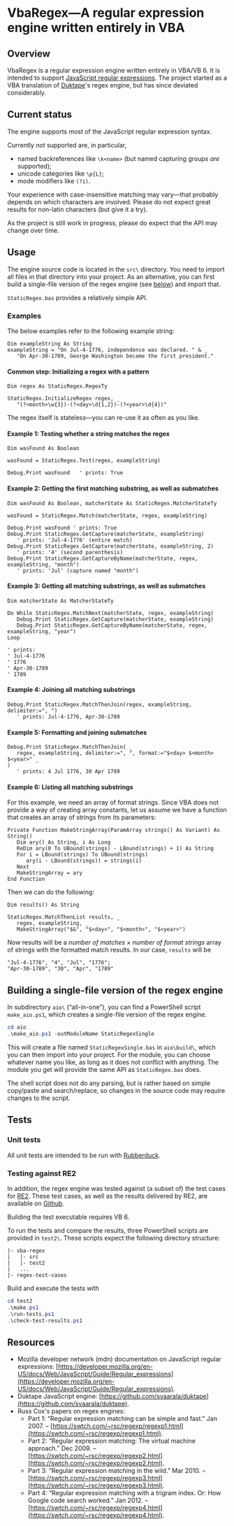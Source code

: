 # VbaRegex—A regular expression engine written entirely in VBA

## Overview

VbaRegex is a regular expression engine written entirely in VBA/VB 6. It is intended to support [JavaScript regular expressions](https://developer.mozilla.org/en-US/docs/Web/JavaScript/Guide/Regular_expressions). The project started as a VBA translation of [Duktape](https://github.com/svaarala/duktape)'s regex engine, but has since deviated considerably.

## Current status

The engine supports most of the JavaScript regular expression syntax.

Currently _not_ supported are, in particular,
* named backreferences like `\k<name>` (but named capturing groups _are_ supported);
* unicode categories like `\p{L}`;
* mode modifiers like `(?i)`.

Your experience with case-insensitive matching may vary—that probably depends on which characters are involved. Please do not expect great results for non-latin characters (but give it a try).

As the project is still work in progress, please do expect that the API may change over time.

## Usage

The engine source code is located in the `src\` directory. You need to import all files in that directory into your project. As an alternative, you can first build a single-file version of the regex engine (see [below](#singlefile)) and import that.

`StaticRegex.bas` provides a relatively simple API.

### Examples

The below examples refer to the following example string:

```vbnet
Dim exampleString As String
exampleString = "On Jul-4-1776, independence was declared. " & _
   "On Apr-30-1789, George Washington became the first president."
```

#### Common step: Initializing a regex with a pattern

```vbnet
Dim regex As StaticRegex.RegexTy

StaticRegex.InitializeRegex regex, _
   "(?<month>\w{3})-(?<day>\d{1,2})-(?<year>\d{4})"
```

The regex itself is stateless—you can re-use it as often as you like.

#### Example 1: Testing whether a string matches the regex

```vbnet
Dim wasFound As Boolean

wasFound = StaticRegex.Test(regex, exampleString)

Debug.Print wasFound   ' prints: True
```

#### Example 2: Getting the first matching substring, as well as submatches

```vbnet
Dim wasFound As Boolean, matcherState As StaticRegex.MatcherStateTy

wasFound = StaticRegex.Match(matcherState, regex, exampleString)

Debug.Print wasFound ' prints: True
Debug.Print StaticRegex.GetCapture(matcherState, exampleString)
   ' prints: 'Jul-4-1776' (entire match)
Debug.Print StaticRegex.GetCapture(matcherState, exampleString, 2)
   ' prints: '4' (second parenthesis)
Debug.Print StaticRegex.GetCaptureByName(matcherState, regex, exampleString, "month")
   ' prints: 'Jul' (capture named "month")
```

#### Example 3: Getting all matching substrings, as well as submatches

```vbnet
Dim matcherState As MatcherStateTy

Do While StaticRegex.MatchNext(matcherState, regex, exampleString)
   Debug.Print StaticRegex.GetCapture(matcherState, exampleString)
   Debug.Print StaticRegex.GetCaptureByName(matcherState, regex, exampleString, "year")
Loop

' prints:
' Jul-4-1776
' 1776
' Apr-30-1789
' 1789
```

#### Example 4: Joining all matching substrings

```vbnet
Debug.Print StaticRegex.MatchThenJoin(regex, exampleString, delimiter:=", ")
   ' prints: Jul-4-1776, Apr-30-1789
```

#### Example 5: Formatting and joining submatches

```vbnet
Debug.Print StaticRegex.MatchThenJoin( _
   regex, exampleString, delimiter:=", ", format:="$<day> $<month> $<year>" _
)
   ' prints: 4 Jul 1776, 30 Apr 1789
```

#### Example 6: Listing all matching substrings

For this example, we need an array of format strings. Since VBA does not provide a way of creating array constants, let us assume we have a function that creates an array of strings from its parameters:

```vbnet
Private Function MakeStringArray(ParamArray strings() As Variant) As String()
   Dim ary() As String, i As Long
   ReDim ary(0 To UBound(strings) - LBound(strings) + 1) As String
   For i = LBound(strings) To UBound(strings)
      ary(i - LBound(strings)) = strings(i)
   Next
   MakeStringArray = ary
End Function
```

Then we can do the following:

```vbnet
Dim results() As String

StaticRegex.MatchThenList results, _
   regex, exampleString, _
   MakeStringArray("$&", "$<day>", "$<month>", "$<year>")
```

Now results will be a _number of matches_ × _number of format strings_ array of strings with the formatted match results. In our case, `results` will be

```
"Jul-4-1776", "4", "Jul", "1776";
"Apr-30-1789", "30", "Apr", "1789"
```

## <a id='singlefile'></a>Building a single-file version of the regex engine

In subdirectory `aio\` (“all-in-one”), you can find a PowerShell script `make_aio.ps1`, which creates a single-file version of the regex engine.

```powershell
cd aio
.\make_aio.ps1 -outModuleName StaticRegexSingle
```

This will create a file named `StaticRegexSingle.bas` in `aio\build\`, which you can then import into your project. For the module, you can choose whatever name you like, as long as it does not conflict with anything. The module you get will provide the same API as `StaticRegex.bas` does.

The shell script does not do any parsing, but is rather based on simple copy/paste and search/replace, so changes in the source code may require changes to the script.

## Tests

### Unit tests

All unit tests are intended to be run with [Rubberduck](https://github.com/rubberduck-vba).

### Testing against RE2

In addition, the regex engine was tested against (a subset of) the test cases for [RE2](https://github.com/google/re2). These test cases, as well as the results delivered by RE2, are available on [Github](https://github.com/sihlfall/regex-test-cases).

Building the test executable requires VB 6.

To run the tests and compare the results, three PowerShell scripts are provided in `test2\`. These scripts expect the following directory structure:

```
|- vba-regex
|   |- src
|   |- test2
|   ...
|- regex-test-cases
```

Build and execute the tests with

```powershell
cd test2
.\make.ps1
.\run-tests.ps1
.\check-test-results.ps1
```

## Resources

* Mozilla developer network (mdn) documentation on JavaScript regular expressions: [https://developer.mozilla.org/en-US/docs/Web/JavaScript/Guide/Regular_expressions](https://developer.mozilla.org/en-US/docs/Web/JavaScript/Guide/Regular_expressions).
* Duktape JavaScript engine: [https://github.com/svaarala/duktape](https://github.com/svaarala/duktape).
* Russ Cox's papers on regex engines:
  * Part 1: “Regular expression matching can be simple and fast.” Jan 2007. – [https://swtch.com/~rsc/regexp/regexp1.html](https://swtch.com/~rsc/regexp/regexp1.html).
  * Part 2: “Regular expression matching: The virtual machine approach.” Dec 2009. – [https://swtch.com/~rsc/regexp/regexp2.html](https://swtch.com/~rsc/regexp/regexp2.html).
  * Part 3: “Regular expression matching in the wild.” Mar 2010. – [https://swtch.com/~rsc/regexp/regexp3.html](https://swtch.com/~rsc/regexp/regexp3.html).
  * Part 4: “Regular expression matching with a trigram index. Or: How Google code search worked.” Jan 2012. – [https://swtch.com/~rsc/regexp/regexp4.html](https://swtch.com/~rsc/regexp/regexp4.html).
